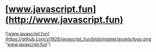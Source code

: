 # [www.javascript.fun](http://www.javascript.fun)

![www.javascript.fun](https://github.com/zj1926/javascript_fun/blob/master/assets/logo.png "www.javascript.fun")
